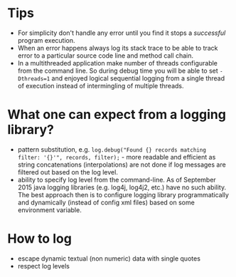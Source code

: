 # Tips
- For simplicity don't handle any error until you find it stops a *successful* program execution.
- When an error happens always log its stack trace to be able to track error to a particular source code line and method call chain.
- In a multithreaded application make number of threads configurable from the command line. So during debug time you will be able to set `-Dthreads=1` and enjoyed logical sequential logging from a single thread of execution instead of intermingling of multiple threads.

# What one can expect from a logging library?
- pattern substitution, e.g. `log.debug("Found {} records matching filter: '{}'", records, filter);` - more readable and efficient as string concatenations (interpolations) are not done if log messages are filtered out based on the log level.
- ability to specify log level from the command-line. As of September 2015 java logging libraries (e.g. log4j, log4j2, etc.) have no such ability. The best approach then is to configure logging library programmatically and dynamically (instead of config xml files) based on some environment variable.

# How to log
- escape dynamic textual (non numeric) data with single quotes
- respect log levels


